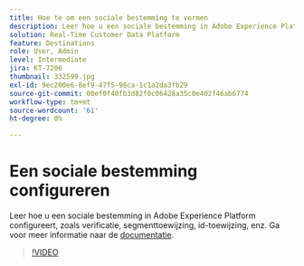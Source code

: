 ```yaml
---
title: Hoe te om een sociale bestemming te vormen
description: Leer hoe u een sociale bestemming in Adobe Experience Platform configureert, zoals verificatie, segmenttoewijzing, id-toewijzing, enz.
solution: Real-Time Customer Data Platform
feature: Destinations
role: User, Admin
level: Intermediate
jira: KT-7206
thumbnail: 332599.jpg
exl-id: 9ec200e6-8ef9-47f5-98ca-1c1a2da3fb29
source-git-commit: 00ef0f40fb3d82f0c06428a35c0e402f46ab6774
workflow-type: tm+mt
source-wordcount: '61'
ht-degree: 0%

---
```


# Een sociale bestemming configureren

Leer hoe u een sociale bestemming in Adobe Experience Platform configureert, zoals verificatie, segmenttoewijzing, id-toewijzing, enz. Ga voor meer informatie naar de [documentatie](https://experienceleague.adobe.com/docs/experience-platform/destinations/catalog/social/overview.html).

>[!VIDEO](https://video.tv.adobe.com/v/332599/?learn=on)

